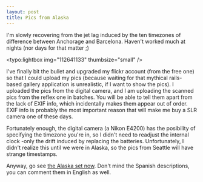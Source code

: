 ```yaml
---
layout: post
title: Pics from Alaska
---
```


I'm slowly recovering from the jet lag induced by the ten timezones of difference between Anchorage and Barcelona. Haven't worked much at nights (nor days for that matter ;)

<typo:lightbox img="112641133" thumbsize="small" />


I've finally bit the bullet and upgraded my flickr account (from the free one) so that I could upload my pics (because waiting for that mythical rails-based gallery application is unrealistic, if I want to show the pics). I uploaded the pics from the digital camera, and I am uploading the scanned pics from the reflex one in batches. You will be able to tell them apart from the lack of EXIF info, which incidentally makes them appear out of order. EXIF info is probably the most important reason that will make me buy a SLR camera one of these days.

Fortunately enough, the digital camera (a Nikon E4200) has the posibility of specifying the timezone you're in, so I didn't need to readjust the internal clock -only the drift induced by replacing the batteries. Unfortunately, I didn't realize this until we were in Alaska, so the pics from Seattle will have strange timestamps.

Anyway, go see [the Alaska set now](http://www.flickr.com/photos/vich/sets/72057594082061447/). Don't mind the Spanish descriptions, you can comment them in English as well.
